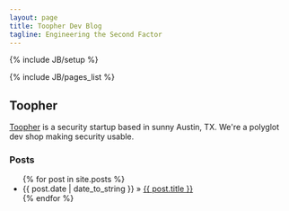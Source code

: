 ```yaml
---
layout: page
title: Toopher Dev Blog
tagline: Engineering the Second Factor
---
```

{% include JB/setup %}

{% include JB/pages_list %}

## Toopher

[Toopher](https://www.toopher.com/) is a security startup based in sunny
Austin, TX. We're a polyglot dev shop making security usable.

### Posts

<ul class="posts">
  {% for post in site.posts %}
    <li><span>{{ post.date | date_to_string }}</span> &raquo; <a href="{{ BASE_PATH }}{{ post.url }}">{{ post.title }}</a></li>
  {% endfor %}
</ul>
